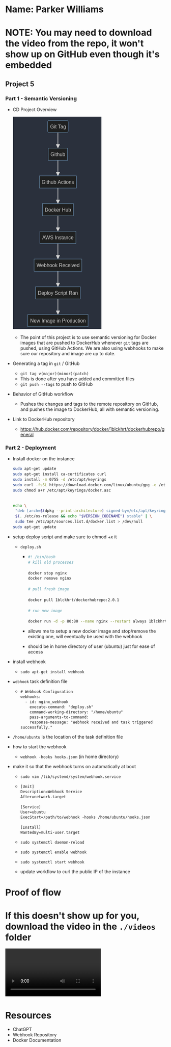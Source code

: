 # Name: Parker Williams

# NOTE: You may need to download the video from the repo, it won't show up on GitHub even though it's embedded

## Project 5

### Part 1 - Semantic Versioning

- CD Project Overview

  ![alt text](./images/diagram.png)

  - The point of this project is to use semantic versioning for Docker images that are pushed to DockerHub whenever `git` tags are pushed, using GitHub Actions. We are also using webhooks to make sure our repository and image are up to date.

- Generating a tag in `git` / GitHub

  - `git tag v(major)(minor)(patch)`
  - This is done after you have added and committed files
  - `git push --tags` to push to GitHub

- Behavior of GitHub workflow

  - Pushes the changes and tags to the remote repository on GitHub, and pushes the image to DockerHub, all with semantic versioning.

- Link to DockerHub repository

  - https://hub.docker.com/repository/docker/1blckhrt/dockerhubrepo/general

### Part 2 - Deployment

- Install docker on the instance

  ```bash
  sudo apt-get update
  sudo apt-get install ca-certificates curl
  sudo install -m 0755 -d /etc/apt/keyrings
  sudo curl -fsSL https://download.docker.com/linux/ubuntu/gpg -o /etc/apt/keyrings/docker.asc
  sudo chmod a+r /etc/apt/keyrings/docker.asc
  ```

  ```bash

  echo \
   "deb [arch=$(dpkg --print-architecture) signed-by=/etc/apt/keyrings/docker.asc] https://download.docker.com/linux/ubuntu \
   $(. /etc/os-release && echo "$VERSION_CODENAME") stable" | \
   sudo tee /etc/apt/sources.list.d/docker.list > /dev/null
  sudo apt-get update
  ```

- setup deploy script and make sure to chmod +x it

  - `deploy.sh`

    - ```bash
      #! /bin/bash
      # kill old processes

      docker stop nginx
      docker remove nginx

      # pull fresh image

      docker pull 1blckhrt/dockerhubrepo:2.0.1

      # run new image

      docker run -d -p 80:80 --name nginx --restart always 1blckhrt/dockerhubrepo:2.0.1
      ```

    - allows me to setup a new docker image and stop/remove the existing one, will eventually be used with the webhook

    - should be in home directory of user (ubuntu) just for ease of access

- install webhook

  - `sudo apt-get install webhook`

- `webhook` task definition file
  - ```
    # Webhook Configuration
    webhooks:
      - id: nginx_webhook
        execute-command: "deploy.sh"
        command-working-directory: "/home/ubuntu"
        pass-arguments-to-command:
        response-message: "Webhook received and task triggered successfully."
    ```
- `/home/ubuntu` is the location of the task definition file

- how to start the webhook

  - `webhook -hooks hooks.json` (in home directory)

- make it so that the webhook turns on automatically at boot

  - `sudo vim /lib/systemd/system/webhook.service`
  - ```
    [Unit]
    Description=Webhook Service
    After=network.target

    [Service]
    User=ubuntu
    ExecStart=/path/to/webhook -hooks /home/ubuntu/hooks.json

    [Install]
    WantedBy=multi-user.target
    ```

  - `sudo systemctl daemon-reload`
  - `sudo systemctl enable webhook`
  - `sudo systemctl start webhook`

  - update workflow to curl the public IP of the instance

# Proof of flow

# If this doesn't show up for you, download the video in the `./videos` folder

<video controls src="./videos/test.mp4" title="Test video"></video>

# Resources

- ChatGPT
- Webhook Repository
- Docker Documentation

